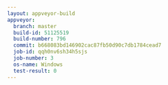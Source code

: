 ```yaml
---
layout: appveyor-build
appveyor:
  branch: master
  build-id: 51125519
  build-number: 796
  commit: b668083bd146902cac87fb50d90c7db1784cead7
  job-id: qqh0nv6sh34h5sjs
  job-number: 3
  os-name: Windows
  test-result: 0
---
```

